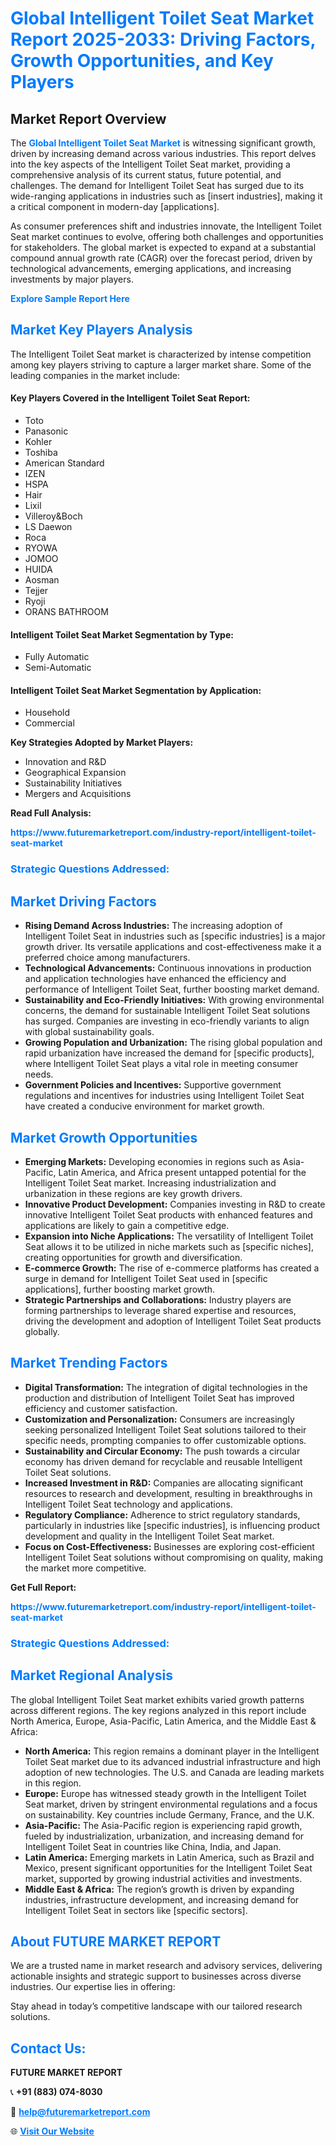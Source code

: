 <h1 style="color: #007BFF;">Global Intelligent Toilet Seat Market Report 2025-2033: Driving Factors, Growth Opportunities, and Key Players</h1>

<section id="overview">
<h2>Market Report Overview</h2>
<p>The <a href="https://www.futuremarketreport.com/industry-report/intelligent-toilet-seat-market" style="color: #007BFF; text-decoration: none;"><strong>Global Intelligent Toilet Seat Market</strong></a> is witnessing significant growth, driven by increasing demand across various industries. This report delves into the key aspects of the Intelligent Toilet Seat market, providing a comprehensive analysis of its current status, future potential, and challenges. The demand for Intelligent Toilet Seat has surged due to its wide-ranging applications in industries such as [insert industries], making it a critical component in modern-day [applications].</p>
<p>As consumer preferences shift and industries innovate, the Intelligent Toilet Seat market continues to evolve, offering both challenges and opportunities for stakeholders. The global market is expected to expand at a substantial compound annual growth rate (CAGR) over the forecast period, driven by technological advancements, emerging applications, and increasing investments by major players.</p>
</section>

<section id="overview">
<p><a href="https://www.futuremarketreport.com/request-sample/reportId=85599" style="color: #007BFF; text-decoration: none;"><strong>Explore Sample Report Here</strong></a></p>
</section>

<section id="key-players">
<h2 style="color: #007BFF;">Market Key Players Analysis</h2>
<p>The Intelligent Toilet Seat market is characterized by intense competition among key players striving to capture a larger market share. Some of the leading companies in the market include:</p>
<h4>Key Players Covered in the Intelligent Toilet Seat Report:</h4>
<ul><li>Toto</li><li>Panasonic</li><li>Kohler</li><li>Toshiba</li><li>American Standard</li><li>IZEN</li><li>HSPA</li><li>Hair</li><li>Lixil</li><li>Villeroy&amp;Boch</li><li>LS Daewon</li><li>Roca</li><li>RYOWA</li><li>JOMOO</li><li>HUIDA</li><li>Aosman</li><li>Tejjer</li><li>Ryoji</li><li>ORANS BATHROOM</li></ul>
<h4>Intelligent Toilet Seat Market Segmentation by Type:</h4>
<ul><li>Fully Automatic</li><li>Semi-Automatic</li></ul>

<h4>Intelligent Toilet Seat Market Segmentation by Application:</h4>
<ul><li>Household</li><li>Commercial</li></ul>
<p><strong>Key Strategies Adopted by Market Players:</strong></p>
<ul>
<li>Innovation and R&D</li>
<li>Geographical Expansion</li>
<li>Sustainability Initiatives</li>
<li>Mergers and Acquisitions</li>
</ul>
</section>

<section>
<p><strong>Read Full Analysis: </strong></p><a href="https://www.futuremarketreport.com/industry-report/intelligent-toilet-seat-market" style="color: #007BFF; text-decoration: none;"><strong>https://www.futuremarketreport.com/industry-report/intelligent-toilet-seat-market</strong></a>
<h3 style="color: #007BFF;">Strategic Questions Addressed:</h3>
</section>

<section id="driving-factors">
<h2 style="color: #007BFF;">Market Driving Factors</h2>
<ul>
<li><strong>Rising Demand Across Industries:</strong> The increasing adoption of Intelligent Toilet Seat in industries such as [specific industries] is a major growth driver. Its versatile applications and cost-effectiveness make it a preferred choice among manufacturers.</li>
<li><strong>Technological Advancements:</strong> Continuous innovations in production and application technologies have enhanced the efficiency and performance of Intelligent Toilet Seat, further boosting market demand.</li>
<li><strong>Sustainability and Eco-Friendly Initiatives:</strong> With growing environmental concerns, the demand for sustainable Intelligent Toilet Seat solutions has surged. Companies are investing in eco-friendly variants to align with global sustainability goals.</li>
<li><strong>Growing Population and Urbanization:</strong> The rising global population and rapid urbanization have increased the demand for [specific products], where Intelligent Toilet Seat plays a vital role in meeting consumer needs.</li>
<li><strong>Government Policies and Incentives:</strong> Supportive government regulations and incentives for industries using Intelligent Toilet Seat have created a conducive environment for market growth.</li>
</ul>
</section>

<section id="growth-opportunities">
<h2 style="color: #007BFF;">Market Growth Opportunities</h2>
<ul>
<li><strong>Emerging Markets:</strong> Developing economies in regions such as Asia-Pacific, Latin America, and Africa present untapped potential for the Intelligent Toilet Seat market. Increasing industrialization and urbanization in these regions are key growth drivers.</li>
<li><strong>Innovative Product Development:</strong> Companies investing in R&D to create innovative Intelligent Toilet Seat products with enhanced features and applications are likely to gain a competitive edge.</li>
<li><strong>Expansion into Niche Applications:</strong> The versatility of Intelligent Toilet Seat allows it to be utilized in niche markets such as [specific niches], creating opportunities for growth and diversification.</li>
<li><strong>E-commerce Growth:</strong> The rise of e-commerce platforms has created a surge in demand for Intelligent Toilet Seat used in [specific applications], further boosting market growth.</li>
<li><strong>Strategic Partnerships and Collaborations:</strong> Industry players are forming partnerships to leverage shared expertise and resources, driving the development and adoption of Intelligent Toilet Seat products globally.</li>
</ul>
</section>

<section id="trending-factors">
<h2 style="color: #007BFF;">Market Trending Factors</h2>
<ul>
<li><strong>Digital Transformation:</strong> The integration of digital technologies in the production and distribution of Intelligent Toilet Seat has improved efficiency and customer satisfaction.</li>
<li><strong>Customization and Personalization:</strong> Consumers are increasingly seeking personalized Intelligent Toilet Seat solutions tailored to their specific needs, prompting companies to offer customizable options.</li>
<li><strong>Sustainability and Circular Economy:</strong> The push towards a circular economy has driven demand for recyclable and reusable Intelligent Toilet Seat solutions.</li>
<li><strong>Increased Investment in R&D:</strong> Companies are allocating significant resources to research and development, resulting in breakthroughs in Intelligent Toilet Seat technology and applications.</li>
<li><strong>Regulatory Compliance:</strong> Adherence to strict regulatory standards, particularly in industries like [specific industries], is influencing product development and quality in the Intelligent Toilet Seat market.</li>
<li><strong>Focus on Cost-Effectiveness:</strong> Businesses are exploring cost-efficient Intelligent Toilet Seat solutions without compromising on quality, making the market more competitive.</li>
</ul>
</section>

<section>
<p><strong>Get Full Report: </strong></p><a href="https://www.futuremarketreport.com/industry-report/intelligent-toilet-seat-market" style="color: #007BFF; text-decoration: none;"><strong>https://www.futuremarketreport.com/industry-report/intelligent-toilet-seat-market</strong></a>
<h3 style="color: #007BFF;">Strategic Questions Addressed:</h3>
</section>


<section id="regional-analysis">
<h2 style="color: #007BFF;">Market Regional Analysis</h2>
<p>The global Intelligent Toilet Seat market exhibits varied growth patterns across different regions. The key regions analyzed in this report include North America, Europe, Asia-Pacific, Latin America, and the Middle East & Africa:</p>
<ul>
<li><strong>North America:</strong> This region remains a dominant player in the Intelligent Toilet Seat market due to its advanced industrial infrastructure and high adoption of new technologies. The U.S. and Canada are leading markets in this region.</li>
<li><strong>Europe:</strong> Europe has witnessed steady growth in the Intelligent Toilet Seat market, driven by stringent environmental regulations and a focus on sustainability. Key countries include Germany, France, and the U.K.</li>
<li><strong>Asia-Pacific:</strong> The Asia-Pacific region is experiencing rapid growth, fueled by industrialization, urbanization, and increasing demand for Intelligent Toilet Seat in countries like China, India, and Japan.</li>
<li><strong>Latin America:</strong> Emerging markets in Latin America, such as Brazil and Mexico, present significant opportunities for the Intelligent Toilet Seat market, supported by growing industrial activities and investments.</li>
<li><strong>Middle East & Africa:</strong> The region’s growth is driven by expanding industries, infrastructure development, and increasing demand for Intelligent Toilet Seat in sectors like [specific sectors].</li>
</ul>
</section>

<footer>
<h2 style="color: #007BFF;">About FUTURE MARKET REPORT</h2>
<p>We are a trusted name in market research and advisory services, delivering actionable insights and strategic support to businesses across diverse industries. Our expertise lies in offering:</p>

<p>Stay ahead in today’s competitive landscape with our tailored research solutions.</p>

<h2 style="color: #007BFF;">Contact Us:</h2>
<p><strong>FUTURE MARKET REPORT</strong></p>
<p>📞 <strong>+91 (883) 074-8030</strong></p>
<p>📧 <strong><a href="mailto:help@futuremarketreport.com" style="color: #007BFF;">help@futuremarketreport.com</a></strong></p>
<p>🌐 <strong><a href="https://www.futuremarketreport.com/" style="color: #007BFF;">Visit Our Website</a></strong></p>
</footer>